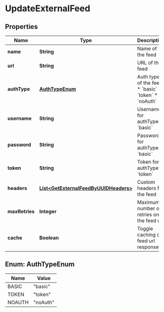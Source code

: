 
# UpdateExternalFeed

## Properties
Name | Type | Description | Notes
------------ | ------------- | ------------- | -------------
**name** | **String** | Name of the feed |  [optional]
**url** | **String** | URL of the feed |  [optional]
**authType** | [**AuthTypeEnum**](#AuthTypeEnum) | Auth type of the feed:   * &#x60;basic&#x60;   * &#x60;token&#x60;   * &#x60;noAuth&#x60;  |  [optional]
**username** | **String** | Username for authType &#x60;basic&#x60; |  [optional]
**password** | **String** | Password for authType &#x60;basic&#x60; |  [optional]
**token** | **String** | Token for authType &#x60;token&#x60; |  [optional]
**headers** | [**List&lt;GetExternalFeedByUUIDHeaders&gt;**](GetExternalFeedByUUIDHeaders.md) | Custom headers for the feed |  [optional]
**maxRetries** | **Integer** | Maximum number of retries on the feed url |  [optional]
**cache** | **Boolean** | Toggle caching of feed url response |  [optional]


<a name="AuthTypeEnum"></a>
## Enum: AuthTypeEnum
Name | Value
---- | -----
BASIC | &quot;basic&quot;
TOKEN | &quot;token&quot;
NOAUTH | &quot;noAuth&quot;



